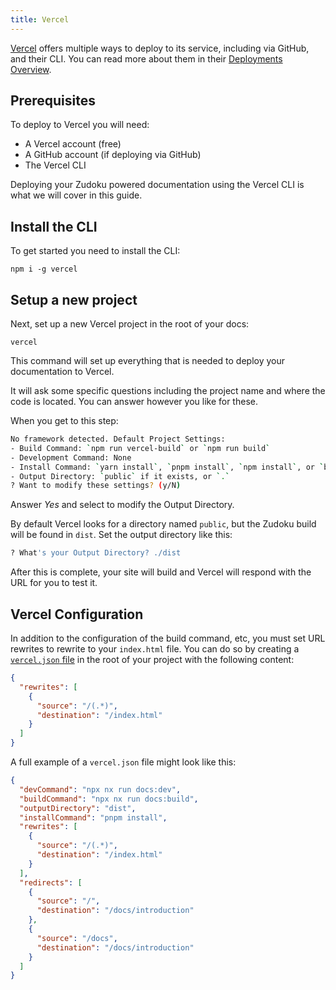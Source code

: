 ```yaml
---
title: Vercel
---
```


[Vercel](https://vercel.com) offers multiple ways to deploy to its service, including via GitHub, and their CLI. You can read more about them in their [Deployments Overview](https://vercel.com/docs/deployments/overview).

## Prerequisites

To deploy to Vercel you will need:

- A Vercel account (free)
- A GitHub account (if deploying via GitHub)
- The Vercel CLI

Deploying your Zudoku powered documentation using the Vercel CLI is what we will cover in this guide.

## Install the CLI

To get started you need to install the CLI:

```command
npm i -g vercel
```

## Setup a new project

Next, set up a new Vercel project in the root of your docs:

```command
vercel
```

This command will set up everything that is needed to deploy your documentation to Vercel.

It will ask some specific questions including the project name and where the code is located. You can answer however you like for these.

When you get to this step:

```bash
No framework detected. Default Project Settings:
- Build Command: `npm run vercel-build` or `npm run build`
- Development Command: None
- Install Command: `yarn install`, `pnpm install`, `npm install`, or `bun install`
- Output Directory: `public` if it exists, or `.`
? Want to modify these settings? (y/N)
```

Answer _Yes_ and select to modify the Output Directory.

By default Vercel looks for a directory named `public`, but the Zudoku build will be found in `dist`. Set the output directory like this:

```bash
? What's your Output Directory? ./dist
```

After this is complete, your site will build and Vercel will respond with the URL for you to test it.

## Vercel Configuration

In addition to the configuration of the build command, etc, you must set URL rewrites to rewrite to your `index.html` file. You can do so by creating a [`vercel.json` file](https://vercel.com/docs/projects/project-configuration) in the root of your project with the following content:

```json
{
  "rewrites": [
    {
      "source": "/(.*)",
      "destination": "/index.html"
    }
  ]
}
```

A full example of a `vercel.json` file might look like this:

```json
{
  "devCommand": "npx nx run docs:dev",
  "buildCommand": "npx nx run docs:build",
  "outputDirectory": "dist",
  "installCommand": "pnpm install",
  "rewrites": [
    {
      "source": "/(.*)",
      "destination": "/index.html"
    }
  ],
  "redirects": [
    {
      "source": "/",
      "destination": "/docs/introduction"
    },
    {
      "source": "/docs",
      "destination": "/docs/introduction"
    }
  ]
}
```
